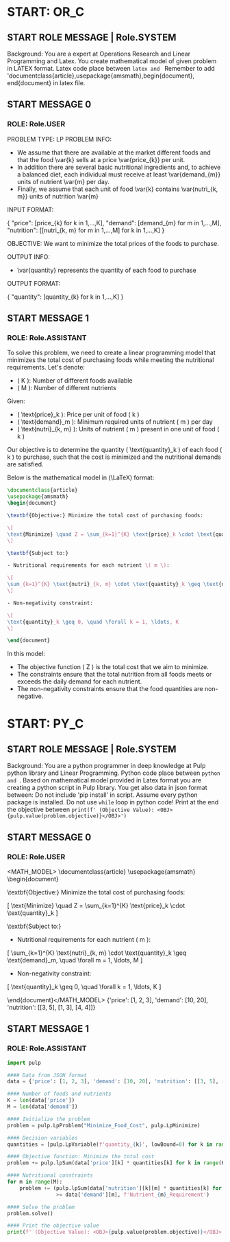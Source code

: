 # START: OR_C 
## START ROLE MESSAGE | Role.SYSTEM 
Background: You are a expert at Operations Research and Linear Programming and Latex. You create mathematical model of given problem in LATEX format. Latex code place between ```latex and ``` Remember to add 'documentclass{article},usepackage{amsmath},begin{document}, end{document} in latex file. 
## START MESSAGE 0 
### ROLE: Role.USER
<DESCRIPTION>
PROBLEM TYPE: LP
PROBLEM INFO:

- We assume that there are available at the market different foods and that the food \var{k} sells at a price \var{price_{k}} per unit. 
- In addition there are several basic nutritional ingredients and, to achieve a balanced diet, each individual must receive at least \var{demand_{m}} units of nutrient \var{m} per day. 
- Finally, we assume that each unit of food \var{k} contains \var{nutri_{k, m}} units of nutrition \var{m}

INPUT FORMAT:

{
	"price": [price_{k} for k in 1,...,K],
	"demand": [demand_{m} for m in 1,...,M],
	"nutrition": [[nutri_{k, m} for m in 1,...,M] for k in 1,...,K]
}


OBJECTIVE: We want to minimize the total prices of the foods to purchase.

OUTPUT INFO:

- \var{quantity} represents the quantity of each food to purchase

OUTPUT FORMAT:

{
	"quantity": [quantity_{k} for k in 1,...,K]
}
</DESCRIPTION>


## START MESSAGE 1 
### ROLE: Role.ASSISTANT
To solve this problem, we need to create a linear programming model that minimizes the total cost of purchasing foods while meeting the nutritional requirements. Let's denote:

- \( K \): Number of different foods available
- \( M \): Number of different nutrients

Given:
- \( \text{price}_k \): Price per unit of food \( k \)
- \( \text{demand}_m \): Minimum required units of nutrient \( m \) per day
- \( \text{nutri}_{k, m} \): Units of nutrient \( m \) present in one unit of food \( k \)

Our objective is to determine the quantity \( \text{quantity}_k \) of each food \( k \) to purchase, such that the cost is minimized and the nutritional demands are satisfied.

Below is the mathematical model in \(\LaTeX\) format:

```latex
\documentclass{article}
\usepackage{amsmath}
\begin{document}

\textbf{Objective:} Minimize the total cost of purchasing foods:

\[
\text{Minimize} \quad Z = \sum_{k=1}^{K} \text{price}_k \cdot \text{quantity}_k
\]

\textbf{Subject to:}

- Nutritional requirements for each nutrient \( m \):

\[
\sum_{k=1}^{K} \text{nutri}_{k, m} \cdot \text{quantity}_k \geq \text{demand}_m, \quad \forall m = 1, \ldots, M
\]

- Non-negativity constraint:

\[
\text{quantity}_k \geq 0, \quad \forall k = 1, \ldots, K
\]

\end{document}
```

In this model:
- The objective function \( Z \) is the total cost that we aim to minimize.
- The constraints ensure that the total nutrition from all foods meets or exceeds the daily demand for each nutrient.
- The non-negativity constraints ensure that the food quantities are non-negative.

# START: PY_C 
## START ROLE MESSAGE | Role.SYSTEM 
Background: You are a python programmer in deep knowledge at Pulp python library and Linear Programming. Python code place between ```python and ```. Based on mathematical model provided in Latex format you are creating a python script in Pulp library. You get also data in json format between: <DATA></DATA> Do not include 'pip install' in script. Assume every python package is installed. Do not use `while` loop in python code! Print at the end the objective between <OBJ></OBJ> `print(f' (Objective Value): <OBJ>{pulp.value(problem.objective)}</OBJ>')` 
## START MESSAGE 0 
### ROLE: Role.USER
<MATH_MODEL>
\documentclass{article}
\usepackage{amsmath}
\begin{document}

\textbf{Objective:} Minimize the total cost of purchasing foods:

\[
\text{Minimize} \quad Z = \sum_{k=1}^{K} \text{price}_k \cdot \text{quantity}_k
\]

\textbf{Subject to:}

- Nutritional requirements for each nutrient \( m \):

\[
\sum_{k=1}^{K} \text{nutri}_{k, m} \cdot \text{quantity}_k \geq \text{demand}_m, \quad \forall m = 1, \ldots, M
\]

- Non-negativity constraint:

\[
\text{quantity}_k \geq 0, \quad \forall k = 1, \ldots, K
\]

\end{document}</MATH_MODEL>
<DATA>
{'price': [1, 2, 3], 'demand': [10, 20], 'nutrition': [[3, 5], [1, 3], [4, 4]]}</DATA>


## START MESSAGE 1 
### ROLE: Role.ASSISTANT
```python
import pulp

#### Data from JSON format
data = {'price': [1, 2, 3], 'demand': [10, 20], 'nutrition': [[3, 5], [1, 3], [4, 4]]}

#### Number of foods and nutrients
K = len(data['price'])
M = len(data['demand'])

#### Initialize the problem
problem = pulp.LpProblem("Minimize_Food_Cost", pulp.LpMinimize)

#### Decision variables
quantities = [pulp.LpVariable(f'quantity_{k}', lowBound=0) for k in range(K)]

#### Objective function: Minimize the total cost
problem += pulp.lpSum(data['price'][k] * quantities[k] for k in range(K)), "Total Cost"

#### Nutritional constraints
for m in range(M):
    problem += (pulp.lpSum(data['nutrition'][k][m] * quantities[k] for k in range(K)) 
                >= data['demand'][m], f'Nutrient_{m}_Requirement')

#### Solve the problem
problem.solve()

#### Print the objective value
print(f' (Objective Value): <OBJ>{pulp.value(problem.objective)}</OBJ>')
```

